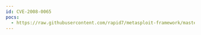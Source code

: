 ```yaml
---
id: CVE-2008-0065
pocs:
  - https://raw.githubusercontent.com/rapid7/metasploit-framework/master/modules/exploits/windows/browser/winamp_ultravox.rb
---
```

